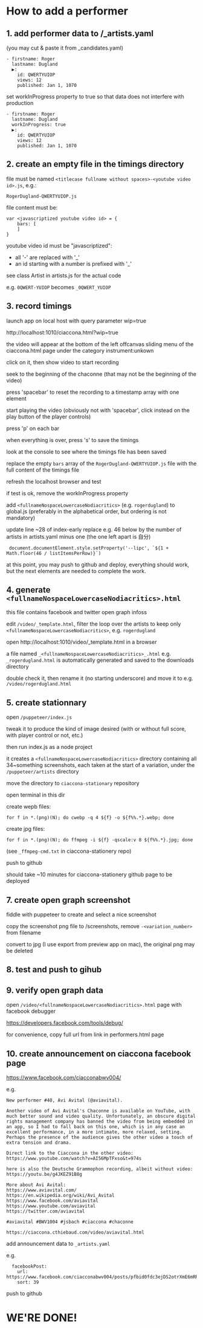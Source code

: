 # How to add a performer

## 1. add performer data to  /_artists.yaml

(you may cut & paste it from _candidates.yaml)


```
- firstname: Roger
  lastname: Dugland
  ▶:
    id: QWERTYUIOP
    views: 12
    published: Jan 1, 1070
```

set workInProgress property to true so that data does not interfere with production


```
- firstname: Roger
  lastname: Dugland
  workInProgress: true
  ▶:
    id: QWERTYUIOP
    views: 12
    published: Jan 1, 1070
```

## 2. create an empty file in the timings directory

file must be named `<titlecase fullname without spaces>-<youtube video id>.js`, e.g.:

```
RogerDugland-QWERTYUIOP.js
```

file content must be:

```
var <javascriptized youtube video id> = {
    bars: [
    ]
}
```

youtube video id must be "javascriptized":

* all '-' are replaced with '_' 
* an id starting with a number is prefixed with '_' 

see class Artist in artists.js for the actual code

e.g. `0QWERT-YUIOP` becomes `_0QWERT_YUIOP`


## 3. record timings

launch app on local host with query parameter wip=true

http://localhost:1010/ciaccona.html?wip=true

the video will appear at the bottom of the left offcanvas sliding menu of the ciaccona.html page under the category instrument:unkown

click on it, then show video to start recording

seek to the beginning of the chaconne (that may not be the beginning of the video)

press 'spacebar' to reset the recording to a timestamp array with one element

start playing the video (obviously not with 'spacebar', click instead on the play button of the player controls)

press 'p' on each bar

when everything is over, press 's' to save the timings

look at the console to see where the timings file has been saved

replace the empty `bars` array of the `RogerDugland-QWERTYUIOP.js` file with the full content of the timings file

refresh the localhost browser and test

if test is ok, remove the workInProgress property

add `<fullnameNospaceLowercaseNodiacritics>` (e.g. `rogerdugland`) to global.js (preferably in the alphabetical order, but ordering is not mandatory)

update line ~28 of index-early replace e.g. 46 below by the number of artists in artists.yaml minus one (the one left apart is 自分)
```
 document.documentElement.style.setProperty('--lipc', `${1 + Math.floor(46 / listItemsPerRow)}`)
```

at this point, you may push to github and deploy, everything should work, but the next elements are needed to complete the work.

## 4. generate `<fullnameNospaceLowercaseNodiacritics>.html` 

this file contains facebook and twitter open graph infoss

edit `/video/_template.html`, filter the loop over the artists to keep only `<fullnameNospaceLowercaseNodiacritics>`, e.g. `rogerdugland`

open http://localhost:1010/video/_template.html in a browser

a file named `_<fullnameNospaceLowercaseNodiacritics>_.html` e.g. `_rogerdugland.html` is automatically generated and saved to the downloads directory

double check it, then rename it (no starting underscore) and move it to e.g. `/video/rogerdugland.html` 

## 5. create stationnary

open `/puppeteer/index.js`

tweak it to produce the kind of image desired (with or without full score, with player control or not, etc.)

then run index.js as a node project

it creates a `<fullnameNospaceLowercaseNodiacritics>` directory containing all 34~something screenshots, each taken at the start of a variation, under the `/puppeteer/artists` directory

move the directory to `ciaccona-stationary` repository

open terminal in this dir

create wepb files:
```
for f in *.(png)(N); do cwebp -q 4 ${f} -o ${f%%.*}.webp; done
```
create jpg files:
```
for f in *.(png)(N); do ffmpeg -i ${f} -qscale:v 8 ${f%%.*}.jpg; done
```

(see `_ffmpeg-cmd.txt` in ciaccona-stationery repo)

push to github

should take ~10 minutes for ciaccona-stationery github page to be deployed

## 7. create open graph screenshot

fiddle with puppeteer to create and select a nice screenshot

copy the screenshot png file to /screenshots, remove `-<variation_number>` from filename

convert to jpg (I use export from preview app on mac), the original png may be deleted

## 8. test and push to gihub

## 9. verify open graph data

open `/video/<fullnameNospaceLowercaseNodiacritics>.html` page with facebook debugger

https://developers.facebook.com/tools/debug/

for convenience, copy full url from link in performers.html page


## 10. create announcement on ciaccona facebook page

https://www.facebook.com/ciacconabwv004/

e.g.

```
New performer #40, Avi Avital (@aviavital).

Another video of Avi Avital's Chaconne is available on YouTube, with much better sound and video quality. Unfortunately, an obscure digital rights management company has banned the video from being embedded in an app, so I had to fall back on this one, which is in any case an excellent performance, in a more intimate, more relaxed, setting. Perhaps the presence of the audience gives the other video a touch of extra tension and drama.

Direct link to the Ciaccona in the other video: https://www.youtube.com/watch?v=AI56MpTFxso&t=974s

here is also the Deutsche Grammophon recording, albeit without video: https://youtu.be/g4JKEZ91B8g

More about Avi Avital:
https://www.aviavital.com/
https://en.wikipedia.org/wiki/Avi_Avital
https://www.facebook.com/aviavital
https://www.youtube.com/aviavital
https://twitter.com/aviavital

#aviavital #BWV1004 #jsbach #ciaccona #chaconne

https://ciaccona.cthiebaud.com/video/aviavital.html
```

add announcement data to `_artists.yaml`

e.g.

```
  facebookPost:
    url: https://www.facebook.com/ciacconabwv004/posts/pfbid0fdc3ejDS2otrXmE6mRRZde8McgYAz62RRg7N7Vz5M3jRhydua9tD79hn4eHyTkuCl
    sort: 39
```

push to github

# WE'RE DONE!